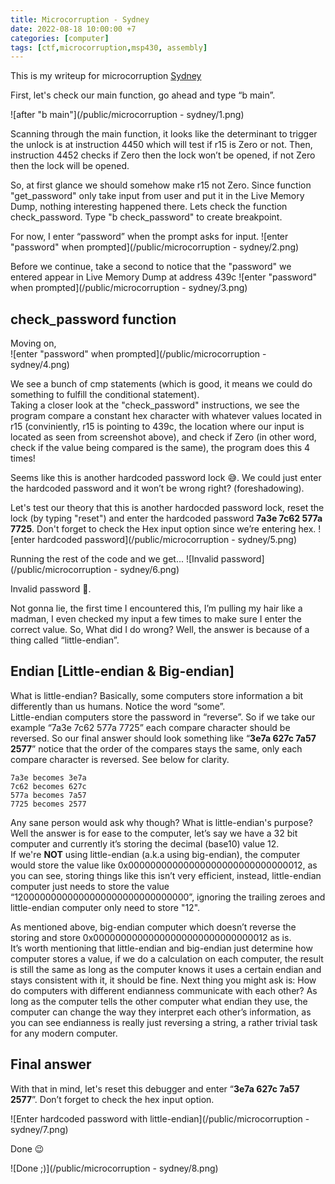 ```yaml
---
title: Microcorruption - Sydney
date: 2022-08-18 10:00:00 +7
categories: [computer]
tags: [ctf,microcorruption,msp430, assembly]
---
```


This is my writeup for microcorruption [Sydney](https://microcorruption.com/debugger/Sydney)


First, let's check our main function, go ahead and type “b main”.

![after "b main"](/public/microcorruption - sydney/1.png)

Scanning through the main function, it looks like the determinant to trigger the unlock is at instruction 4450 which will test if r15 is Zero or not. Then, instruction 4452 checks if Zero then the lock won’t be opened, if not Zero then the lock will be opened.

So, at first glance we should somehow make r15 not Zero. Since function "get_password" only take input from user and put it in the Live Memory Dump, nothing interesting happened there. Lets check the function check\_password. Type "b check\_password" to create breakpoint.

For now, I enter “password” when the prompt asks for input.
![enter "password" when prompted](/public/microcorruption - sydney/2.png)

Before we continue, take a second to notice that the "password" we entered appear in Live Memory Dump at address 439c
![enter "password" when prompted](/public/microcorruption - sydney/3.png)

## check_password function

Moving on,  
![enter "password" when prompted](/public/microcorruption - sydney/4.png)

We see a bunch of cmp statements (which is good, it means we could do something to fulfill the conditional statement).  
Taking a closer look at the "check_password" instructions, we see the program compare a constant hex character with whatever values located in r15 (conviniently, r15 is pointing to 439c, the location where our input is located as seen from screenshot above), and check if Zero (in other word, check if the value being compared is the same), the program does this 4 times!

Seems like this is another hardcoded password lock 😅️.  We could just enter the hardcoded password and it won’t be wrong right? (foreshadowing).

Let's test our theory that this is another hardocded password lock, reset the lock (by typing "reset") and enter the hardcoded password **7a3e 7c62 577a 7725**. Don't forget to check the Hex input option since we’re entering hex. 
![enter hardcoded password](/public/microcorruption - sydney/5.png)

Running the rest of the code and we get...
![Invalid password](/public/microcorruption - sydney/6.png)

Invalid password 🤪️.

Not gonna lie, the first time I encountered this, I’m pulling my hair like a madman, I even checked my input a few times to make sure I enter the correct value. So, What did I do wrong? Well, the answer is because of a thing called “little-endian”. 
## Endian [Little-endian & Big-endian]
What is little-endian? Basically, some computers store information a bit differently than us humans. Notice the word “some”.  
Little-endian computers store the password in “reverse”. So if we take our example “7a3e 7c62 577a 7725” each compare character should be reversed. So our final answer should look something like “**3e7a 627c 7a57 2577**” notice that the order of the compares stays the same, only each compare character is reversed. See below for clarity.
```
7a3e becomes 3e7a
7c62 becomes 627c
577a becomes 7a57
7725 becomes 2577 
```
Any sane person would ask why though? What is little-endian's purpose? Well the answer is for ease to the computer, let’s say we have a 32 bit computer and currently it’s storing the decimal (base10) value 12.  
If we're **NOT** using little-endian (a.k.a using big-endian), the computer would store the value like  0x00000000000000000000000000000012, as you can see, storing things like this isn’t very efficient, instead, little-endian computer just needs to store the value “12000000000000000000000000000000”, ignoring the trailing zeroes and little-endian computer only need to store "12". 

As mentioned above, big-endian computer which doesn’t reverse the storing and store 0x00000000000000000000000000000012 as is.  
It’s worth mentioning that little-endian and big-endian just determine how computer stores a value, if we do a calculation on each computer, the result is still the same as long as the computer knows it uses a certain endian and stays consistent with it, it should be fine. Next thing you might ask is: How do computers with different endianness communicate with each other? As long as the computer tells the other computer what endian they use, the computer can change the way they interpret each other’s information, as you can see endianness is really just reversing a string, a rather trivial task for any modern computer. 

## Final answer

With that in mind, let's reset this debugger and enter “**3e7a 627c 7a57 2577**”. Don’t forget to check the hex input option. 

![Enter hardcoded password with little-endian](/public/microcorruption - sydney/7.png)

Done 😉️

![Done ;)](/public/microcorruption - sydney/8.png)


